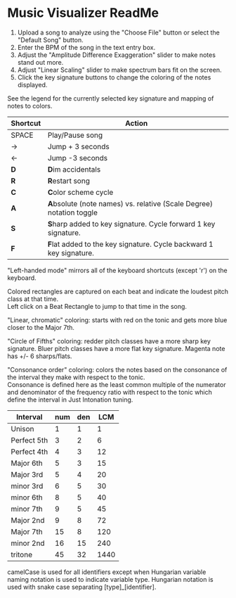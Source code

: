 ﻿# Music Visualizer ReadMe

1. Upload a song to analyze using the "Choose File" button or select the "Default Song" button.
2. Enter the BPM of the song in the text entry box.  
3. Adjust the "Amplitude Difference Exaggeration" slider to make notes stand out more.  
4. Adjust "Linear Scaling" slider to make spectrum bars fit on the screen. 
5. Click the key signature buttons to  change the coloring of the notes displayed.  

See the legend for the currently selected key signature and mapping of notes to colors.  

| Shortcut | Action |  
| -------- | ------ |
|SPACE| Play/Pause song|  
|→ | Jump + 3 seconds |  
|← | Jump -3 seconds  |
|**D** | **D**im accidentals|  
|**R** | **R**estart song|  
|**C** | **C**olor scheme cycle|  
|**A** | **A**bsolute (note names) vs. relative (Scale Degree) notation toggle|  
|**S** | **S**harp added to key signature. Cycle forward 1 key signature.|  
|**F** | **F**lat added to the key signature. Cycle backward 1 key signature.|  

"Left-handed mode" mirrors all of the keyboard shortcuts (except 'r') on the keyboard.  

Colored rectangles are captured on each beat and indicate the loudest pitch class at that time.  
Left click on a Beat Rectangle to jump to that time in the song.  


"Linear, chromatic" coloring: starts with red on the tonic and gets more blue closer to the Major 7th.

"Circle of Fifths" coloring: redder pitch classes have a more sharp key signature. Bluer pitch classes have a more flat key signature. Magenta note has +/- 6 sharps/flats. 

"Consonance order" coloring: colors the notes based on the consonance of the interval they make with respect to the tonic.  
Consonance is defined here as the least common multiple of the numerator and denominator of the frequency ratio with respect to the tonic which define the interval in Just Intonation tuning.

|Interval	    |num	|den	|LCM    |  
| ---------     | ----- | ----- | ----- |
|Unison         |   1	|1	    |1      | 
|Perfect 5th    |   3	|2	    |6      | 
|Perfect 4th    |	4	|3	    |12     | 
|Major 6th	    |   5	|3	    |15     | 
|Major 3rd	    |   5	|4	    |20     | 
|minor 3rd	    |   6	|5	    |30     | 
|minor 6th	    |   8	|5	    |40     | 
|minor 7th	    |   9	|5	    |45     | 
|Major 2nd	    |   9	|8	    |72     | 
|Major 7th	    |   15  |8	    |120    | 
|minor 2nd	    |   16  |15	    |240    | 
|tritone	    |   45	|32	    |1440   | 
  
camelCase is used for all identifiers except when Hungarian variable naming notation is used to indicate variable type. Hungarian notation is used with snake case separating [type]_[identifier].  
